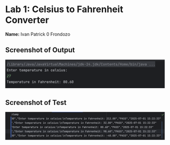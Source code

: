 # Lab 1: Celsius to Fahrenheit Converter

**Name:** Ivan Patrick 0 Frondozo

## Screenshot of Output

![Output Screenshot](images/Screenshot-Output.png)

## Screenshot of Test

![Test Screenshot](images/Screenshot-Test.png)

